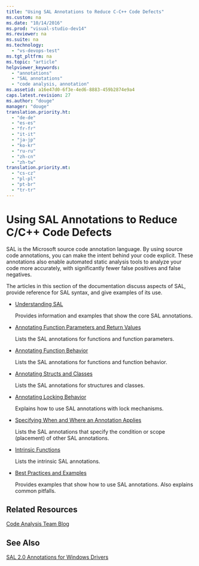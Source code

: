 ```yaml
---
title: "Using SAL Annotations to Reduce C-C++ Code Defects"
ms.custom: na
ms.date: "10/14/2016"
ms.prod: "visual-studio-dev14"
ms.reviewer: na
ms.suite: na
ms.technology: 
  - "vs-devops-test"
ms.tgt_pltfrm: na
ms.topic: "article"
helpviewer_keywords: 
  - "annotations"
  - "SAL annotations"
  - "code analysis, annotation"
ms.assetid: a16e47d0-6f3e-4ed6-8883-459b2874e9a4
caps.latest.revision: 27
ms.author: "douge"
manager: "douge"
translation.priority.ht: 
  - "de-de"
  - "es-es"
  - "fr-fr"
  - "it-it"
  - "ja-jp"
  - "ko-kr"
  - "ru-ru"
  - "zh-cn"
  - "zh-tw"
translation.priority.mt: 
  - "cs-cz"
  - "pl-pl"
  - "pt-br"
  - "tr-tr"
---
```

# Using SAL Annotations to Reduce C/C++ Code Defects
SAL is the Microsoft source code annotation language. By using source code annotations, you can make the intent behind your code explicit. These annotations also enable automated static analysis tools to analyze your code more accurately, with significantly fewer false positives and false negatives.  
  
 The articles in this section of the documentation discuss aspects of SAL, provide reference for SAL syntax, and give examples of its use.  
  
-   [Understanding SAL](../codequality/understanding-sal.md)  
  
     Provides information and examples that show the core SAL annotations.  
  
-   [Annotating Function Parameters and Return Values](../codequality/annotating-function-parameters-and-return-values.md)  
  
     Lists the SAL annotations for functions and function parameters.  
  
-   [Annotating Function Behavior](../codequality/annotating-function-behavior.md)  
  
     Lists the SAL annotations for functions and function behavior.  
  
-   [Annotating Structs and Classes](../codequality/annotating-structs-and-classes.md)  
  
     Lists the SAL annotations for structures and classes.  
  
-   [Annotating Locking Behavior](../codequality/annotating-locking-behavior.md)  
  
     Explains how to use SAL annotations with lock mechanisms.  
  
-   [Specifying When and Where an Annotation Applies](../codequality/specifying-when-and-where-an-annotation-applies.md)  
  
     Lists the SAL annotations that specify the condition or scope (placement) of other SAL annotations.  
  
-   [Intrinsic Functions](../codequality/intrinsic-functions.md)  
  
     Lists the intrinsic SAL annotations.  
  
-   [Best Practices and Examples](../codequality/best-practices-and-examples--sal-.md)  
  
     Provides examples that show how to use SAL annotations. Also explains common pitfalls.  
  
## Related Resources  
 [Code Analysis Team Blog](http://go.microsoft.com/fwlink/?LinkId=251197)  
  
## See Also  
 [SAL 2.0 Annotations for Windows Drivers](http://go.microsoft.com/fwlink/?LinkId=250979)